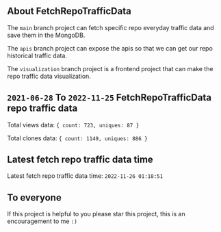 ## About FetchRepoTrafficData

The `main` branch project can fetch specific repo everyday traffic data and save them in the MongoDB.

The `apis` branch project can expose the apis so that we can get our repo historical traffic data.

The `visualization` branch project is a frontend project that can make the repo traffic data visualization.

## `2021-06-28` To `2022-11-25` FetchRepoTrafficData repo traffic data

Total views data: `{ count: 723, uniques: 87 }`

Total clones data: `{ count: 1149, uniques: 886 }`

## Latest fetch repo traffic data time

Latest fetch repo traffic data time: `2022-11-26 01:18:51`

## To everyone

If this project is helpful to you please star this project, this is an encouragement to me `:)`



